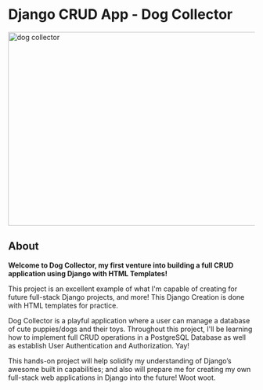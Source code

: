 # Django CRUD App - Dog Collector

<img width="687" height="395" alt="dog collector" src="https://github.com/user-attachments/assets/bea3ced6-bea7-47e9-bc02-d11e9de05bba" />

## About

**Welcome to Dog Collector, my first venture into building a full CRUD application using Django with HTML Templates!** 

This project is an excellent example of what I'm capable of creating for future full-stack Django projects, and more! This Django Creation is done with HTML templates for practice. 

Dog Collector is a playful application where a user can manage a database of cute puppies/dogs and their toys. Throughout this project, I'll be learning how to implement full CRUD operations in a PostgreSQL Database as well as establish User Authentication and Authorization. Yay!

This hands-on project will help solidify my understanding of Django’s awesome built in capabilities; and also will prepare me for creating my own full-stack web applications in Django into the future! Woot woot. 

